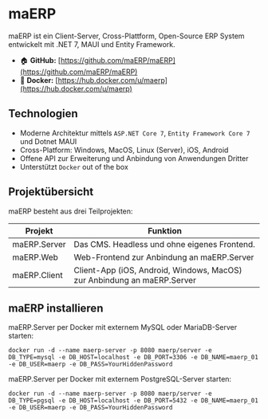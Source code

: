 # maERP

 maERP ist ein Client-Server, Cross-Plattform, Open-Source ERP System entwickelt mit .NET 7, MAUI und Entity Framework. 

* :house: **GitHub:** [https://github.com/maERP/maERP](https://github.com/maERP/maERP)
* :speech_balloon: **Docker:** [https://hub.docker.com/u/maerp](https://hub.docker.com/u/maerp)

## Technologien

* Moderne Architektur mittels `ASP.NET Core 7`, `Entity Framework Core 7` und Dotnet MAUI
* Cross-Platform: Windows, MacOS, Linux (Server), iOS, Android
* Offene API zur Erweiterung und Anbindung von Anwendungen Dritter
* Unterstützt `Docker` out of the box

## Projektübersicht

maERP besteht aus drei Teilprojekten:

| Projekt  | Funktion |
| ------------ | ------------ |
| maERP.Server | Das CMS. Headless und ohne eigenes Frontend.                            |
| maERP.Web    | Web-Frontend zur Anbindung an maERP.Server                              |
| maERP.Client | Client-App (iOS, Android, Windows, MacOS) zur Anbindung an maERP.Server |

## maERP installieren

maERP.Server per Docker mit externem MySQL oder MariaDB-Server starten:

```
docker run -d --name maerp-server -p 8080 maerp/server -e DB_TYPE=mysql -e DB_HOST=localhost -e DB_PORT=3306 -e DB_NAME=maerp_01 -e DB_USER=maerp -e DB_PASS=YourHiddenPassword
```

maERP.Server per Docker mit externem PostgreSQL-Server starten:

```
docker run -d --name maerp-server -p 8080 maerp/server -e DB_TYPE=pgsql -e DB_HOST=localhost -e DB_PORT=5432 -e DB_NAME=maerp_01 -e DB_USER=maerp -e DB_PASS=YourHiddenPassword
```